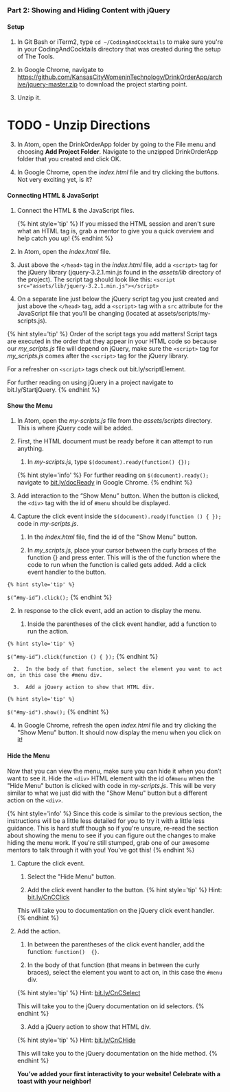 ### Part 2: Showing and Hiding Content with jQuery

#### Setup

1.  In Git Bash or iTerm2, type `cd ~/CodingAndCocktails` to make sure you're in your CodingAndCocktails directory that was created during the setup of The Tools.

2. In Google Chrome, navigate to https://github.com/KansasCityWomeninTechnology/DrinkOrderApp/archive/jquery-master.zip to download the project starting point.

3. Unzip it. 

# TODO - Unzip Directions

3. In Atom, open the DrinkOrderApp folder by going to the File menu and choosing **Add Project Folder**. Navigate to the unzipped DrinkOrderApp folder that you created and click OK.

4.  In Google Chrome, open the _index.html_ file and try clicking the buttons.  Not very exciting yet, is it?
 
#### Connecting HTML & JavaScript

1. Connect the HTML & the JavaScript files.

    {% hint style='tip' %}
If you missed the HTML session and aren't sure what an HTML tag is, grab a mentor to give you a quick overview and help catch you up!
    {% endhint %}

  1.  In Atom, open the _index.html_ file.  
  
  2. Just above the `</head>` tag in the _index.html_ file, add a `<script>` tag for the jQuery library (jquery-3.2.1.min.js found in the _assets/lib_ directory of the project). The script tag should look like this: `<script src="assets/lib/jquery-3.2.1.min.js"></script>`

   3. On a separate line just below the jQuery script tag you just created and just above the `</head>` tag, add a `<script>` tag with a `src` attribute for the JavaScript file that you'll be changing (located at assets/scripts/my-scripts.js). 

   {% hint style='tip' %}
Order of the script tags you add matters! Script tags are executed in the order that they appear in your HTML code so because our _my_scripts.js_ file will depend on jQuery, make sure the `<script>` tag for _my_scripts.js_ comes after the `<script>` tag for the jQuery library.

For a refresher on `<script>` tags check out bit.ly/scriptElement.

For further reading on using jQuery in a project navigate to bit.ly/StartjQuery.
    {% endhint %}

#### Show the Menu
1.  In Atom, open the _my-scripts.js_ file from the _assets/scripts_ directory. This is where jQuery code will be added.

2.  First, the HTML document must be ready before it can attempt to run anything.  

    1. In _my-scripts.js_, type `$(document).ready(function() {});` 
    
    {% hint style='info' %}
For further reading on `$(document).ready();` navigate to [bit.ly/docReady](http://bit.ly/docReady) in Google Chrome.
    {% endhint %}

3. Add interaction to the “Show Menu” button.  When the button is clicked, the `<div>` tag with the id of `#menu` should be displayed.

  1.  Capture the click event inside the `$(document).ready(function () { });` code in _my-scripts.js_.

      1.  In the _index.html_ file, find the id of the "Show Menu" button.
      
      2.  In _my_scripts.js_, place your cursor between the curly braces of the function {} and press enter.  This will is the of the function where the code to run when the function is called gets added.  Add a click event handler to the button. 
      
    {% hint style='tip' %}
`$(“#my-id”).click();`
    {% endhint %}

  2.  In response to the click event, add an action to display the menu.

      1.  Inside the parentheses of the click event handler, add a function to run the action.
      
    {% hint style='tip' %}
`$(“#my-id”).click(function () { });`
    {% endhint %}

      2.  In the body of that function, select the element you want to act on, in this case the #menu div.
      
      3.  Add a jQuery action to show that HTML div.
      
    {% hint style='tip' %}
`$("#my-id").show();`
    {% endhint %}

4. In Google Chrome, refresh the open _index.html_ file and try clicking the "Show Menu" button.  It should now display the menu when you click on it!

#### Hide the Menu
Now that you can view the menu, make sure you can hide it when you don’t want to see it. Hide the `<div>` HTML element with the id of`#menu` when the "Hide Menu" button is clicked with code in _my-scripts.js_.  This will be very similar to what we just did with the "Show Menu" button but a different action on the `<div>`.

{% hint style='info' %}
Since this code is similar to the previous section, the instructions will be a little less detailed for you to try it with a little less guidance. This is hard stuff though so if you're unsure, re-read the section about showing the menu to see if you can figure out the changes to make hiding the menu work.  If you're still stumped, grab one of our awesome mentors to talk through it with you! You've got this!
{% endhint %}

1.  Capture the click event. 

    1.  Select the "Hide Menu" button.
    
    2.  Add the click event handler to the button. 
    {% hint style='tip' %}
    Hint: [bit.ly/CnCClick](http://bit.ly/CnCClick)
    
    This will take you to documentation on the jQuery click event handler.
    {% endhint %}

2.  Add the action.

    1.  In between the parentheses of the click event handler, add the function: `function()  {}`.
      
    2.  In the body of that function (that means in between the curly braces), select the element you want to act on, in this case the `#menu` div. 
    
    {% hint style='tip' %}
    Hint: [bit.ly/CnCSelect](http://bit.ly/CnCSelect)

    This will take you to the jQuery documentation on id selectors.
    {% endhint %}
    
    3.  Add a jQuery action to show that HTML div.
    
    {% hint style='tip' %}
    Hint: [bit.ly/CnCHide](http://bit.ly/CnCHide)
    
    This will take you to the jQuery documentation on the hide method.
    {% endhint %}

      **You’ve added your first interactivity to your website! Celebrate with a toast with your neighbor!**